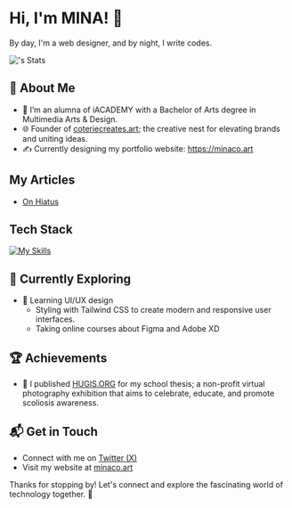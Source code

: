 # Hi, I'm MINA! 👋

By day, I'm a web designer, and by night, I write codes.

![<username>'s Stats](https://github-readme-stats.vercel.app/api?username=seaweedfrolic&theme=vue-dark&show_icons=true&hide_border=true&count_private=true)

## 🚀 About Me

- 🔭 I’m an alumna of iACADEMY with a Bachelor of Arts degree in Multimedia Arts & Design.
- 🌐 Founder of [coteriecreates.art](https://coteriecreates.art); the creative nest for elevating brands and uniting ideas.
- ✍️ Currently designing my portfolio website: https://minaco.art

## My Articles
- [On Hiatus](https://plumrain.hatenablog.com/)


## Tech Stack
[![My Skills](https://skillicons.dev/icons?i=html,css,js,xd,ai,pr,ps,vscode,sublime)](https://skillicons.dev)

## 🌱 Currently Exploring

- 🚀 Learning UI/UX design
  - Styling with Tailwind CSS to create modern and responsive user interfaces.
  - Taking online courses about Figma and Adobe XD

 ## 🏆 Achievements

- 🌟 I published [HUGIS.ORG](https://hugis.org) for my school thesis; a non-profit virtual photography exhibition that aims to celebrate, educate, and promote scoliosis awareness.


## 📬 Get in Touch

- Connect with me on [Twitter (X)](https://twitter.com/CyanicOrange)
- Visit my website at [minaco.art](https://minaco.art)

Thanks for stopping by! Let's connect and explore the fascinating world of technology together. 🚀



<!--

Here are some ideas to get you started:

- 🔭 I’m currently working on ...
- 🌱 I’m currently learning ...
- 👯 I’m looking to collaborate on ...
- 🤔 I’m looking for help with ...
- 💬 Ask me about ...
- 📫 How to reach me: ...
- 😄 Pronouns: ...
- ⚡ Fun fact: ...
-->